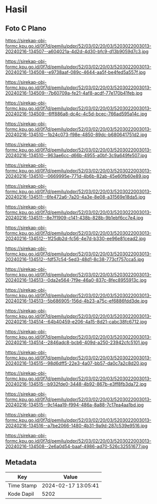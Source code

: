 # Hasil

## Foto C Plano

https://sirekap-obj-formc.kpu.go.id/0f7d/pemilu/pdpr/52/03/02/20/03/5203022003013-20240216-134507--a604021a-4d2d-4d30-bfc9-d13b9059d7c3.jpg

https://sirekap-obj-formc.kpu.go.id/0f7d/pemilu/pdpr/52/03/02/20/03/5203022003013-20240216-134508--e9738aaf-089c-4644-aa5f-be4fed5a557f.jpg

https://sirekap-obj-formc.kpu.go.id/0f7d/pemilu/pdpr/52/03/02/20/03/5203022003013-20240216-134509--7b60709a-fe21-4af8-acdf-77e170b41feb.jpg

https://sirekap-obj-formc.kpu.go.id/0f7d/pemilu/pdpr/52/03/02/20/03/5203022003013-20240216-134509--6ff886a8-dc4c-4c5d-bcec-766ad595a14c.jpg

https://sirekap-obj-formc.kpu.go.id/0f7d/pemilu/pdpr/52/03/02/20/03/5203022003013-20240216-134510--1b24c073-f98e-4850-89dc-b680641751d2.jpg

https://sirekap-obj-formc.kpu.go.id/0f7d/pemilu/pdpr/52/03/02/20/03/5203022003013-20240216-134510--963ae6cc-d66b-4955-a0bf-3c9a649fe507.jpg

https://sirekap-obj-formc.kpu.go.id/0f7d/pemilu/pdpr/52/03/02/20/03/5203022003013-20240216-134510--0669995e-771d-4b6b-82ab-45e60fb60e89.jpg

https://sirekap-obj-formc.kpu.go.id/0f7d/pemilu/pdpr/52/03/02/20/03/5203022003013-20240216-134511--6fe472a6-7a20-4a3e-8e08-a31569e18da5.jpg

https://sirekap-obj-formc.kpu.go.id/0f7d/pemilu/pdpr/52/03/02/20/03/5203022003013-20240216-134511--8e7f1909-c141-438b-828b-9b1ebf6cc7e4.jpg

https://sirekap-obj-formc.kpu.go.id/0f7d/pemilu/pdpr/52/03/02/20/03/5203022003013-20240216-134512--1f25db2d-fc56-4e7d-b330-ee96e81cead2.jpg

https://sirekap-obj-formc.kpu.go.id/0f7d/pemilu/pdpr/52/03/02/20/03/5203022003013-20240216-134512--fdf57c54-5ed3-48d1-8c38-773cf757cca5.jpg

https://sirekap-obj-formc.kpu.go.id/0f7d/pemilu/pdpr/52/03/02/20/03/5203022003013-20240216-134513--0da2e564-7f9e-46a0-837c-8fec8955913c.jpg

https://sirekap-obj-formc.kpu.go.id/0f7d/pemilu/pdpr/52/03/02/20/03/5203022003013-20240216-134513--5b686905-156d-4b23-a75c-ef6886fdd3de.jpg

https://sirekap-obj-formc.kpu.go.id/0f7d/pemilu/pdpr/52/03/02/20/03/5203022003013-20240216-134514--64b40459-e206-4a15-8d21-cabc38fc6712.jpg

https://sirekap-obj-formc.kpu.go.id/0f7d/pemilu/pdpr/52/03/02/20/03/5203022003013-20240216-134514--2846adc8-bcb6-409d-a250-23942cfc5101.jpg

https://sirekap-obj-formc.kpu.go.id/0f7d/pemilu/pdpr/52/03/02/20/03/5203022003013-20240216-134515--98d6dff5-22e3-4a07-bb57-da0c7a2c8d20.jpg

https://sirekap-obj-formc.kpu.go.id/0f7d/pemilu/pdpr/52/03/02/20/03/5203022003013-20240216-134515--b932fde0-3448-4b92-867b-e3ff8fb3da72.jpg

https://sirekap-obj-formc.kpu.go.id/0f7d/pemilu/pdpr/52/03/02/20/03/5203022003013-20240216-134515--9c14aa19-f994-486a-8a88-7c17ea4aa1bd.jpg

https://sirekap-obj-formc.kpu.go.id/0f7d/pemilu/pdpr/52/03/02/20/03/5203022003013-20240216-134516--a7be2066-1480-4b31-9a9d-287c539e9516.jpg

https://sirekap-obj-formc.kpu.go.id/0f7d/pemilu/pdpr/52/03/02/20/03/5203022003013-20240216-134508--2e6a0d54-baaf-4986-ad70-526c32551677.jpg


## Metadata

| Key        | Value               |
| ---------- | ------------------- |
| Time Stamp | 2024-02-17 13:05:41 |
| Kode Dapil | 5202                |



